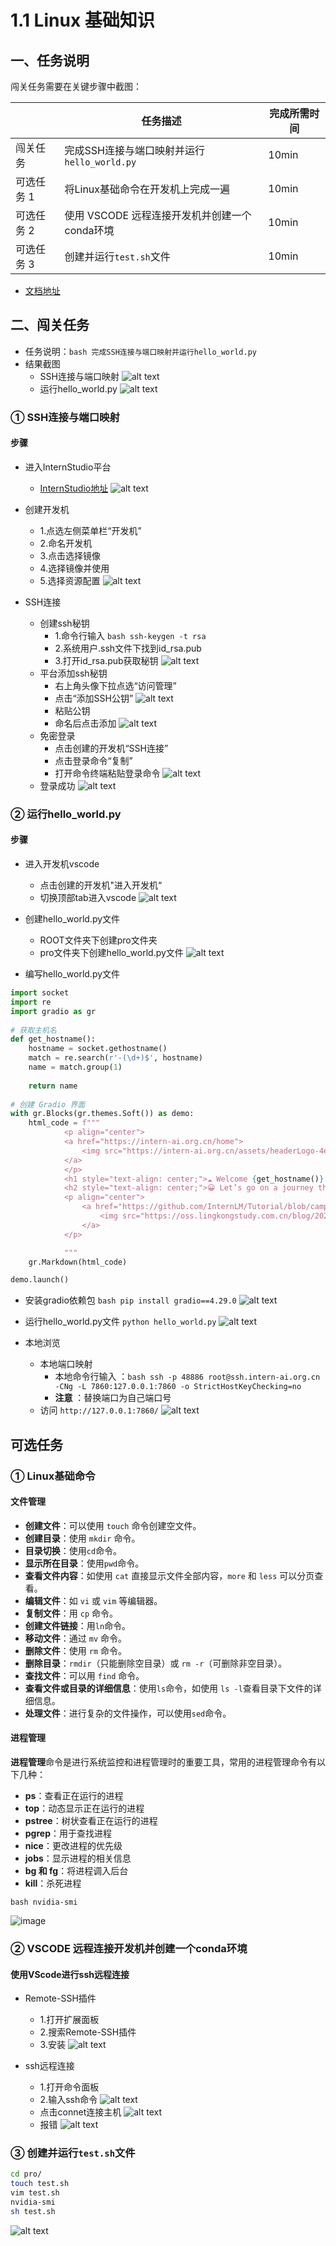 # 1.1 Linux 基础知识

## 一、任务说明

闯关任务需要在关键步骤中截图：

|            | 任务描述                                      | 完成所需时间 |
| ---------- | --------------------------------------------- | ------------ |
| 闯关任务   | 完成SSH连接与端口映射并运行`hello_world.py`   | 10min        |
| 可选任务 1 | 将Linux基础命令在开发机上完成一遍             | 10min        |
| 可选任务 2 | 使用 VSCODE 远程连接开发机并创建一个conda环境 | 10min        |
| 可选任务 3 | 创建并运行`test.sh`文件                       | 10min        |

- [文档地址](https://github.com/InternLM/Tutorial/blob/camp3/docs/L0/Linux/readme.md)

## 二、闯关任务

- 任务说明：```bash 完成SSH连接与端口映射并运行hello_world.py```
- 结果截图
    - SSH连接与端口映射
    ![alt text](image-7.png)
    - 运行hello_world.py
    ![alt text](image-11.png)

### ① SSH连接与端口映射

#### 步骤

- 进入InternStudio平台

    - [InternStudio地址](https://studio.intern-ai.org.cn/)
      ![alt text](image.png)

- 创建开发机

    - 1.点选左侧菜单栏“开发机”
    - 2.命名开发机
    - 3.点击选择镜像
    - 4.选择镜像并使用
    - 5.选择资源配置
    ![alt text](image-1.png)

- SSH连接
    - 创建ssh秘钥
        - 1.命令行输入 ```bash ssh-keygen -t rsa```
        - 2.系统用户.ssh文件下找到id_rsa.pub
        - 3.打开id_rsa.pub获取秘钥
    ![alt text](image-2.png)
    - 平台添加ssh秘钥
        - 右上角头像下拉点选“访问管理”
        - 点击“添加SSH公钥”
        ![alt text](image-3.png)
        - 粘贴公钥
        - 命名后点击添加
        ![alt text](image-4.png)
    - 免密登录
        - 点击创建的开发机“SSH连接”
        - 点击登录命令“复制”
        - 打开命令终端粘贴登录命令
    ![alt text](image-5.png)
    - 登录成功
    ![alt text](image-6.png)

        


### ② 运行hello_world.py

#### 步骤

- 进入开发机vscode
    - 点击创建的开发机"进入开发机“
    - 切换顶部tab进入vscode
    ![alt text](image-8.png)

- 创建hello_world.py文件
    - ROOT文件夹下创建pro文件夹
    - pro文件夹下创建hello_world.py文件
    ![alt text](image-9.png)

- 编写hello_world.py文件
```Python linenums="1"
import socket
import re
import gradio as gr
 
# 获取主机名
def get_hostname():
    hostname = socket.gethostname()
    match = re.search(r'-(\d+)$', hostname)
    name = match.group(1)
    
    return name
 
# 创建 Gradio 界面
with gr.Blocks(gr.themes.Soft()) as demo:
    html_code = f"""
            <p align="center">
            <a href="https://intern-ai.org.cn/home">
                <img src="https://intern-ai.org.cn/assets/headerLogo-4ea34f23.svg" alt="Logo" width="20%" style="border-radius: 5px;">
            </a>
            </p>
            <h1 style="text-align: center;">☁️ Welcome {get_hostname()} user, welcome to the ShuSheng LLM Practical Camp Course!</h1>
            <h2 style="text-align: center;">😀 Let’s go on a journey through ShuSheng Island together.</h2>
            <p align="center">
                <a href="https://github.com/InternLM/Tutorial/blob/camp3">
                    <img src="https://oss.lingkongstudy.com.cn/blog/202406301604074.jpg" alt="Logo" width="20%" style="border-radius: 5px;">
                </a>
            </p>

            """
    gr.Markdown(html_code)

demo.launch()
```
- 安装gradio依赖包 ```bash pip install gradio==4.29.0```
![alt text](image-10.png)

- 运行hello_world.py文件 ``` python hello_world.py ```
![alt text](image-12.png)

- 本地浏览
    - 本地端口映射 
        - 本地命令行输入 ：```bash ssh -p 48886 root@ssh.intern-ai.org.cn -CNg -L 7860:127.0.0.1:7860 -o StrictHostKeyChecking=no```
        - **注意** ：替换端口为自己端口号
    - 访问 ```http://127.0.0.1:7860/```
    ![alt text](image-11.png)

## 可选任务

### ① Linux基础命令

#### 文件管理

- **创建文件**：可以使用 `touch` 命令创建空文件。
- **创建目录**：使用 `mkdir` 命令。
- **目录切换**：使用`cd`命令。
- **显示所在目录**：使用`pwd`命令。
- **查看文件内容**：如使用 `cat` 直接显示文件全部内容，`more` 和 `less` 可以分页查看。
- **编辑文件**：如 `vi` 或 `vim` 等编辑器。
- **复制文件**：用 `cp` 命令。
- **创建文件链接**：用`ln`命令。
- **移动文件**：通过 `mv` 命令。
- **删除文件**：使用 `rm` 命令。
- **删除目录**：`rmdir`（只能删除空目录）或 `rm -r`（可删除非空目录）。
- **查找文件**：可以用 `find` 命令。
- **查看文件或目录的详细信息**：使用`ls`命令，如使用 `ls -l`查看目录下文件的详细信息。
- **处理文件**：进行复杂的文件操作，可以使用`sed`命令。

#### 进程管理

**进程管理**命令是进行系统监控和进程管理时的重要工具，常用的进程管理命令有以下几种：

- **ps**：查看正在运行的进程
- **top**：动态显示正在运行的进程
- **pstree**：树状查看正在运行的进程
- **pgrep**：用于查找进程
- **nice**：更改进程的优先级
- **jobs**：显示进程的相关信息
- **bg 和 fg**：将进程调入后台
- **kill**：杀死进程

```bash nvidia-smi```

![image](https://github.com/InternLM/Tutorial/assets/110531742/1ebd2761-c329-4fd8-bc03-8770f9a1b1a6)

### ② VSCODE 远程连接开发机并创建一个conda环境

#### 使用VScode进行ssh远程连接

- Remote-SSH插件
    - 1.打开扩展面板
    - 2.搜索Remote-SSH插件
    - 3.安装
    ![alt text](image-13.png)

- ssh远程连接
    - 1.打开命令面板
    - 2.输入ssh命令
    ![alt text](image-14.png)
    - 点击connet连接主机
    ![alt text](image-15.png)
    - 报错
    ![alt text](image-16.png)



### ③ 创建并运行`test.sh`文件

```bash 
cd pro/
touch test.sh
vim test.sh
nvidia-smi
sh test.sh
```

![alt text](image-17.png)
